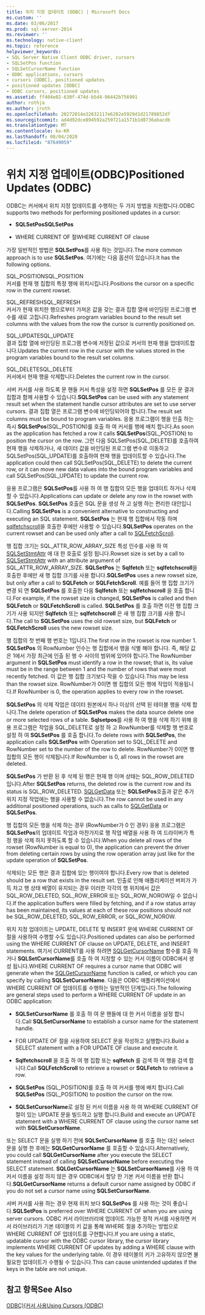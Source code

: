 ```yaml
---
title: 위치 지정 업데이트 (ODBC) | Microsoft Docs
ms.custom: ''
ms.date: 03/06/2017
ms.prod: sql-server-2014
ms.reviewer: ''
ms.technology: native-client
ms.topic: reference
helpviewer_keywords:
- SQL Server Native Client ODBC driver, cursors
- SQLSetPos function
- SQLSetCursorName function
- ODBC applications, cursors
- cursors [ODBC], positioned updates
- positioned updates [ODBC]
- ODBC cursors, positioned updates
ms.assetid: ff404e02-630f-474d-b5d4-06442b756991
author: rothja
ms.author: jroth
ms.openlocfilehash: 20272014e32632117e6282e5929d1d21789852df
ms.sourcegitcommit: ad4d92dce894592a259721a1571b1d8736abacdb
ms.translationtype: MT
ms.contentlocale: ko-KR
ms.lasthandoff: 08/04/2020
ms.locfileid: "87649059"
---
```

# <a name="positioned-updates-odbc"></a><span data-ttu-id="e6eb9-102">위치 지정 업데이트(ODBC)</span><span class="sxs-lookup"><span data-stu-id="e6eb9-102">Positioned Updates (ODBC)</span></span>
  <span data-ttu-id="e6eb9-103">ODBC는 커서에서 위치 지정 업데이트를 수행하는 두 가지 방법을 지원합니다.</span><span class="sxs-lookup"><span data-stu-id="e6eb9-103">ODBC supports two methods for performing positioned updates in a cursor:</span></span>  
  
-   <span data-ttu-id="e6eb9-104">**SQLSetPos**</span><span class="sxs-lookup"><span data-stu-id="e6eb9-104">**SQLSetPos**</span></span>  
  
-   <span data-ttu-id="e6eb9-105">WHERE CURRENT OF 절</span><span class="sxs-lookup"><span data-stu-id="e6eb9-105">WHERE CURRENT OF clause</span></span>  
  
 <span data-ttu-id="e6eb9-106">가장 일반적인 방법은 **SQLSetPos**를 사용 하는 것입니다.</span><span class="sxs-lookup"><span data-stu-id="e6eb9-106">The more common approach is to use **SQLSetPos**.</span></span> <span data-ttu-id="e6eb9-107">여기에는 다음 옵션이 있습니다.</span><span class="sxs-lookup"><span data-stu-id="e6eb9-107">It has the following options.</span></span>  
  
 <span data-ttu-id="e6eb9-108">SQL_POSITION</span><span class="sxs-lookup"><span data-stu-id="e6eb9-108">SQL_POSITION</span></span>  
 <span data-ttu-id="e6eb9-109">커서를 현재 행 집합의 특정 행에 위치시킵니다.</span><span class="sxs-lookup"><span data-stu-id="e6eb9-109">Positions the cursor on a specific row in the current rowset.</span></span>  
  
 <span data-ttu-id="e6eb9-110">SQL_REFRESH</span><span class="sxs-lookup"><span data-stu-id="e6eb9-110">SQL_REFRESH</span></span>  
 <span data-ttu-id="e6eb9-111">커서가 현재 위치한 행으로부터 가져온 값을 갖는 결과 집합 열에 바인딩된 프로그램 변수를 새로 고칩니다.</span><span class="sxs-lookup"><span data-stu-id="e6eb9-111">Refreshes program variables bound to the result set columns with the values from the row the cursor is currently positioned on.</span></span>  
  
 <span data-ttu-id="e6eb9-112">SQL_UPDATE</span><span class="sxs-lookup"><span data-stu-id="e6eb9-112">SQL_UPDATE</span></span>  
 <span data-ttu-id="e6eb9-113">결과 집합 열에 바인딩된 프로그램 변수에 저장된 값으로 커서의 현재 행을 업데이트합니다.</span><span class="sxs-lookup"><span data-stu-id="e6eb9-113">Updates the current row in the cursor with the values stored in the program variables bound to the result set columns.</span></span>  
  
 <span data-ttu-id="e6eb9-114">SQL_DELETE</span><span class="sxs-lookup"><span data-stu-id="e6eb9-114">SQL_DELETE</span></span>  
 <span data-ttu-id="e6eb9-115">커서에서 현재 행을 삭제합니다.</span><span class="sxs-lookup"><span data-stu-id="e6eb9-115">Deletes the current row in the cursor.</span></span>  
  
 <span data-ttu-id="e6eb9-116">서버 커서를 사용 하도록 문 핸들 커서 특성을 설정 하면 **SQLSetPos** 를 모든 문 결과 집합과 함께 사용할 수 있습니다.</span><span class="sxs-lookup"><span data-stu-id="e6eb9-116">**SQLSetPos** can be used with any statement result set when the statement handle cursor attributes are set to use server cursors.</span></span> <span data-ttu-id="e6eb9-117">결과 집합 열은 프로그램 변수에 바인딩되어야 합니다.</span><span class="sxs-lookup"><span data-stu-id="e6eb9-117">The result set columns must be bound to program variables.</span></span> <span data-ttu-id="e6eb9-118">응용 프로그램이 행을 인출 하는 즉시 **SQLSetPos**(SQL_POSTION)를 호출 하 여 커서를 행에 배치 합니다.</span><span class="sxs-lookup"><span data-stu-id="e6eb9-118">As soon as the application has fetched a row it calls **SQLSetPos**(SQL_POSTION) to position the cursor on the row.</span></span> <span data-ttu-id="e6eb9-119">그런 다음 SQLSetPos(SQL_DELETE)를 호출하여 현재 행을 삭제하거나, 새 데이터 값을 바인딩된 프로그램 변수로 이동하고 SQLSetPos(SQL_UPDATE)를 호출하여 현재 행을 업데이트할 수 있습니다.</span><span class="sxs-lookup"><span data-stu-id="e6eb9-119">The application could then call SQLSetPos(SQL_DELETE) to delete the current row, or it can move new data values into the bound program variables and call SQLSetPos(SQL_UPDATE) to update the current row.</span></span>  
  
 <span data-ttu-id="e6eb9-120">응용 프로그램은 **SQLSetPos**를 사용 하 여 행 집합의 모든 행을 업데이트 하거나 삭제할 수 있습니다.</span><span class="sxs-lookup"><span data-stu-id="e6eb9-120">Applications can update or delete any row in the rowset with **SQLSetPos**.</span></span> <span data-ttu-id="e6eb9-121">**SQLSetPos** 호출은 SQL 문을 생성 하 고 실행 하는 편리한 대안입니다.</span><span class="sxs-lookup"><span data-stu-id="e6eb9-121">Calling **SQLSetPos** is a convenient alternative to constructing and executing an SQL statement.</span></span> <span data-ttu-id="e6eb9-122">**SQLSetPos** 는 현재 행 집합에서 작동 하며 [sqlfetchscroll](../native-client-odbc-api/sqlfetchscroll.md)을 호출한 후에만 사용할 수 있습니다.</span><span class="sxs-lookup"><span data-stu-id="e6eb9-122">**SQLSetPos** operates on the current rowset and can be used only after a call to [SQLFetchScroll](../native-client-odbc-api/sqlfetchscroll.md).</span></span>  
  
 <span data-ttu-id="e6eb9-123">행 집합 크기는 SQL_ATTR_ROW_ARRAY_SIZE 특성 인수를 사용 하 여 [SQLSetStmtAttr](../native-client-odbc-api/sqlsetstmtattr.md) 에 대 한 호출로 설정 됩니다.</span><span class="sxs-lookup"><span data-stu-id="e6eb9-123">Rowset size is set by a call to [SQLSetStmtAttr](../native-client-odbc-api/sqlsetstmtattr.md) with an attribute argument of SQL_ATTR_ROW_ARRAY_SIZE.</span></span> <span data-ttu-id="e6eb9-124">**SQLSetPos** 는 **Sqlfetch** 또는 **sqlfetchscroll**을 호출한 후에만 새 행 집합 크기를 사용 합니다.</span><span class="sxs-lookup"><span data-stu-id="e6eb9-124">**SQLSetPos** uses a new rowset size, but only after a call to **SQLFetch** or **SQLFetchScroll**.</span></span> <span data-ttu-id="e6eb9-125">예를 들어 행 집합 크기가 변경 되 면 **SQLSetPos** 를 호출한 다음 **Sqlfetch** 또는 **sqlfetchscroll** 을 호출 합니다.</span><span class="sxs-lookup"><span data-stu-id="e6eb9-125">For example, if the rowset size is changed, **SQLSetPos** is called and then **SQLFetch** or **SQLFetchScroll** is called.</span></span> <span data-ttu-id="e6eb9-126">**SQLSetPos** 를 호출 하면 이전 행 집합 크기가 사용 되지만 **Sqlfetch** 또는 **sqlfetchscroll** 은 새 행 집합 크기를 사용 합니다.</span><span class="sxs-lookup"><span data-stu-id="e6eb9-126">The call to **SQLSetPos** uses the old rowset size, but **SQLFetch** or **SQLFetchScroll** uses the new rowset size.</span></span>  
  
 <span data-ttu-id="e6eb9-127">행 집합의 첫 번째 행 번호는 1입니다.</span><span class="sxs-lookup"><span data-stu-id="e6eb9-127">The first row in the rowset is row number 1.</span></span> <span data-ttu-id="e6eb9-128">**SQLSetPos** 의 RowNumber 인수는 행 집합에서 행을 식별 해야 합니다. 즉, 해당 값은 1에서 가장 최근에 인출 된 행 수 사이의 범위에 있어야 합니다.</span><span class="sxs-lookup"><span data-stu-id="e6eb9-128">The RowNumber argument in **SQLSetPos** must identify a row in the rowset; that is, its value must be in the range between 1 and the number of rows that were most recently fetched.</span></span> <span data-ttu-id="e6eb9-129">이 값은 행 집합 크기보다 작을 수 있습니다.</span><span class="sxs-lookup"><span data-stu-id="e6eb9-129">This may be less than the rowset size.</span></span> <span data-ttu-id="e6eb9-130">RowNumber가 0이면 행 집합의 모든 행에 작업이 적용됩니다.</span><span class="sxs-lookup"><span data-stu-id="e6eb9-130">If RowNumber is 0, the operation applies to every row in the rowset.</span></span>  
  
 <span data-ttu-id="e6eb9-131">**SQLSetPos** 의 삭제 작업은 데이터 원본에서 하나 이상의 선택 된 테이블 행을 삭제 합니다.</span><span class="sxs-lookup"><span data-stu-id="e6eb9-131">The delete operation of **SQLSetPos** makes the data source delete one or more selected rows of a table.</span></span> <span data-ttu-id="e6eb9-132">**Sqlsetpos**를 사용 하 여 행을 삭제 하기 위해 응용 프로그램은 작업을 SQL_DELETE로 설정 하 고 RowNumber를 삭제할 행 번호로 설정 하 여 **SQLSetPos** 를 호출 합니다.</span><span class="sxs-lookup"><span data-stu-id="e6eb9-132">To delete rows with **SQLSetPos**, the application calls **SQLSetPos** with Operation set to SQL_DELETE and RowNumber set to the number of the row to delete.</span></span> <span data-ttu-id="e6eb9-133">RowNumber가 0이면 행 집합의 모든 행이 삭제됩니다.</span><span class="sxs-lookup"><span data-stu-id="e6eb9-133">If RowNumber is 0, all rows in the rowset are deleted.</span></span>  
  
 <span data-ttu-id="e6eb9-134">**SQLSetPos** 가 반환 된 후 삭제 된 행은 현재 행 이며 상태는 SQL_ROW_DELETED입니다.</span><span class="sxs-lookup"><span data-stu-id="e6eb9-134">After **SQLSetPos** returns, the deleted row is the current row and its status is SQL_ROW_DELETED.</span></span> <span data-ttu-id="e6eb9-135">[SQLGetData](../native-client-odbc-api/sqlgetdata.md) 또는 **SQLSetPos**호출과 같은 추가 위치 지정 작업에는 행을 사용할 수 없습니다.</span><span class="sxs-lookup"><span data-stu-id="e6eb9-135">The row cannot be used in any additional positioned operations, such as calls to [SQLGetData](../native-client-odbc-api/sqlgetdata.md) or **SQLSetPos**.</span></span>  
  
 <span data-ttu-id="e6eb9-136">행 집합의 모든 행을 삭제 하는 경우 (RowNumber가 0 인 경우) 응용 프로그램은 **SQLSetPos**의 업데이트 작업과 마찬가지로 행 작업 배열을 사용 하 여 드라이버가 특정 행을 삭제 하지 못하도록 할 수 있습니다.</span><span class="sxs-lookup"><span data-stu-id="e6eb9-136">When you delete all rows of the rowset (RowNumber is equal to 0), the application can prevent the driver from deleting certain rows by using the row operation array just like for the update operation of **SQLSetPos**.</span></span>  
  
 <span data-ttu-id="e6eb9-137">삭제되는 모든 행은 결과 집합에 있는 행이여야 합니다.</span><span class="sxs-lookup"><span data-stu-id="e6eb9-137">Every row that is deleted should be a row that exists in the result set.</span></span> <span data-ttu-id="e6eb9-138">인출로 인해 애플리케이션 버퍼가 가득 차고 행 상태 배열이 유지되는 경우 이러한 각각의 행 위치에서 값은 SQL_ROW_DELETED, SQL_ROW_ERROR 또는 SQL_ROW_NOROW일 수 없습니다.</span><span class="sxs-lookup"><span data-stu-id="e6eb9-138">If the application buffers were filled by fetching, and if a row status array has been maintained, its values at each of these row positions should not be SQL_ROW_DELETED, SQL_ROW_ERROR, or SQL_ROW_NOROW.</span></span>  
  
 <span data-ttu-id="e6eb9-139">위치 지정 업데이트는 UPDATE, DELETE 및 INSERT 문에 WHERE CURRENT OF 절을 사용하여 수행할 수도 있습니다.</span><span class="sxs-lookup"><span data-stu-id="e6eb9-139">Positioned updates can also be performed using the WHERE CURRENT OF clause on UPDATE, DELETE, and INSERT statements.</span></span> <span data-ttu-id="e6eb9-140">여기서 CURRENT를 사용 하려면 [SQLGetCursorName](../native-client-odbc-api/sqlgetcursorname.md) 함수를 호출 하거나 **SQLSetCursorName**를 호출 하 여 지정할 수 있는 커서 이름이 ODBC에서 생성 됩니다.</span><span class="sxs-lookup"><span data-stu-id="e6eb9-140">WHERE CURRENT OF requires a cursor name that ODBC will generate when the [SQLGetCursorName](../native-client-odbc-api/sqlgetcursorname.md) function is called, or which you can specify by calling **SQLSetCursorName**.</span></span> <span data-ttu-id="e6eb9-141">다음은 ODBC 애플리케이션에서 WHERE CURRENT OF 업데이트를 수행하는 일반적인 단계입니다.</span><span class="sxs-lookup"><span data-stu-id="e6eb9-141">The following are general steps used to perform a WHERE CURRENT OF update in an ODBC application:</span></span>  
  
-   <span data-ttu-id="e6eb9-142">**SQLSetCursorName** 를 호출 하 여 문 핸들에 대 한 커서 이름을 설정 합니다.</span><span class="sxs-lookup"><span data-stu-id="e6eb9-142">Call **SQLSetCursorName** to establish a cursor name for the statement handle.</span></span>  
  
-   <span data-ttu-id="e6eb9-143">FOR UPDATE OF 절을 사용하여 SELECT 문을 작성하고 실행합니다.</span><span class="sxs-lookup"><span data-stu-id="e6eb9-143">Build a SELECT statement with a FOR UPDATE OF clause and execute it.</span></span>  
  
-   <span data-ttu-id="e6eb9-144">**Sqlfetchscroll** 을 호출 하 여 행 집합 또는 **sqlfetch** 를 검색 하 여 행을 검색 합니다.</span><span class="sxs-lookup"><span data-stu-id="e6eb9-144">Call **SQLFetchScroll** to retrieve a rowset or **SQLFetch** to retrieve a row.</span></span>  
  
-   <span data-ttu-id="e6eb9-145">**SQLSetPos** (SQL_POSITION)를 호출 하 여 커서를 행에 배치 합니다.</span><span class="sxs-lookup"><span data-stu-id="e6eb9-145">Call **SQLSetPos** (SQL_POSITION) to position the cursor on the row.</span></span>  
  
-   <span data-ttu-id="e6eb9-146">**SQLSetCursorName**로 설정 된 커서 이름을 사용 하 여 WHERE CURRENT OF 절이 있는 UPDATE 문을 빌드하고 실행 합니다.</span><span class="sxs-lookup"><span data-stu-id="e6eb9-146">Build and execute an UPDATE statement with a WHERE CURRENT OF clause using the cursor name set with **SQLSetCursorName**.</span></span>  
  
 <span data-ttu-id="e6eb9-147">또는 SELECT 문을 실행 하기 전에 **SQLSetCursorName** 를 호출 하는 대신 select 문을 실행 한 후에는 **SQLGetCursorName** 를 호출할 수 있습니다.</span><span class="sxs-lookup"><span data-stu-id="e6eb9-147">Alternatively, you could call **SQLGetCursorName** after you execute the SELECT statement instead of calling **SQLSetCursorName** before executing the SELECT statement.</span></span> <span data-ttu-id="e6eb9-148">**SQLGetCursorName** 는 **SQLSetCursorName**를 사용 하 여 커서 이름을 설정 하지 않은 경우 ODBC에서 할당 한 기본 커서 이름을 반환 합니다.</span><span class="sxs-lookup"><span data-stu-id="e6eb9-148">**SQLGetCursorName** returns a default cursor name assigned by ODBC if you do not set a cursor name using **SQLSetCursorName**.</span></span>  
  
 <span data-ttu-id="e6eb9-149">서버 커서를 사용 하는 경우 현재 위치 보다 **SQLSetPos** 를 사용 하는 것이 좋습니다.</span><span class="sxs-lookup"><span data-stu-id="e6eb9-149">**SQLSetPos** is preferred over WHERE CURRENT OF when you are using server cursors.</span></span> <span data-ttu-id="e6eb9-150">ODBC 커서 라이브러리에 업데이트 가능한 정적 커서를 사용하면 커서 라이브러리가 기본 테이블의 키 값을 통해 WHERE 절을 추가하는 방법으로 WHERE CURRENT OF 업데이트를 구현합니다.</span><span class="sxs-lookup"><span data-stu-id="e6eb9-150">If you are using a static, updatable cursor with the ODBC cursor library, the cursor library implements WHERE CURRENT OF updates by adding a WHERE clause with the key values for the underlying table.</span></span> <span data-ttu-id="e6eb9-151">이 경우 테이블의 키가 고유하지 않으면 불필요한 업데이트가 수행될 수 있습니다.</span><span class="sxs-lookup"><span data-stu-id="e6eb9-151">This can cause unintended updates if the keys in the table are not unique.</span></span>  
  
## <a name="see-also"></a><span data-ttu-id="e6eb9-152">참고 항목</span><span class="sxs-lookup"><span data-stu-id="e6eb9-152">See Also</span></span>  
 [<span data-ttu-id="e6eb9-153">ODBC&#41;&#40;커서 사용</span><span class="sxs-lookup"><span data-stu-id="e6eb9-153">Using Cursors &#40;ODBC&#41;</span></span>](using-cursors-odbc.md)  
  
  
